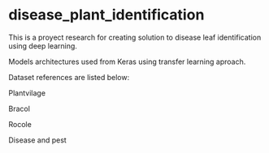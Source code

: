 # disease_plant_identification

This is a proyect research for creating solution to disease leaf identification using deep learning.

Models architectures used from Keras using transfer learning aproach.

Dataset references are listed below:

Plantvilage

Bracol

Rocole

Disease and pest

